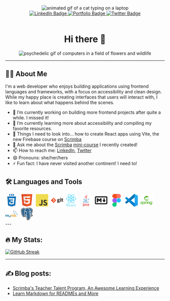 <div id="header" align="center">
  <img src="https://media.giphy.com/media/mAZf4H4Pi0wwlj3ZAw/giphy.gif" alt="animated gif of a cat typing on a laptop" width="200" />
  <div id="badges">
    <a href="(https://www.linkedin.com/in/aviad-churaman-80b248209/)" target="_blank">
      <img src="https://img.shields.io/badge/LinkedIn-blue?style=for-the-badge&logo=linkedin&logoColor=white" alt="LinkedIn Badge"/>
    </a>
    <a href="#" target="_blank">
      <img src="https://img.shields.io/badge/My Portfolio-orange?style=for-the-badge&logo=files&logoColor=white" alt="Portfolio Badge"/>
    </a>
    <a href="https://www.twitter.com/NotMichaella" target="_blank">
      <img src="https://img.shields.io/badge/Twitter-blue?style=for-the-badge&logo=twitter&logoColor=white" alt="Twitter Badge"/>
    </a>
  </div>
  <img src="https://komarev.com/ghpvc/?username=michaella23&style=flat-square&color=blue" alt=""/>
  <h1> Hi there 👋 </h1>
</div>

<div align="center">
  <img src="https://media.giphy.com/media/26tPgbUUcfS5IWiTm/giphy.gif" alt="psychedelic gif of computers in a field of flowers and wildlife" width="900" />
</div>

---

## :woman_technologist: About Me
I'm a web developer who enjoys building applications using frontend languages and frameworks, with a focus on accessibility and clean design. While my happy place is creating interfaces that users will interact with, I like to learn about what happens behind the scenes.

- 🔭 I’m currently working on building more frontend projects after quite a while. I missed it!
- 🌱 I’m currently learning more about accessibility and compiling my favorite resources.
- 🤔 Things I need to look into... how to create React apps using Vite, the new Firebase course on [Scrimba](https://scrimba.com)
- 💬 Ask me about the [Scrimba](https://scrimba.com) [mini-course](https://scrimba.com/playlist/pw5gDse) I recently created!
- 📫 How to reach me: [LinkedIn](https://www.linkedin.com/michaella-rodriguez), [Twitter](https://www.twitter.com/NotMichaella)
- 😄 Pronouns: she/her/hers
- ⚡ Fun fact: I have never visited another continent! I need to!
<!-- - 👯 I’m looking to collaborate on open source projects, using my frontend knowledge and focus on web accessibility issues. -->

## :hammer_and_wrench: Languages and Tools

<div>
  <img src="https://github.com/devicons/devicon/blob/master/icons/css3/css3-plain-wordmark.svg"  title="CSS3" alt="CSS" width="40" height="40"/>&nbsp;
  <img src="https://github.com/devicons/devicon/blob/master/icons/html5/html5-original.svg" title="HTML5" alt="HTML" width="40" height="40"/>&nbsp;
  <img src="https://github.com/devicons/devicon/blob/master/icons/javascript/javascript-original.svg" title="JavaScript" alt="JavaScript" width="40" height="40"/>&nbsp;
  <img src="https://github.com/devicons/devicon/blob/master/icons/git/git-original-wordmark.svg" title="Git" **alt="Git" width="40" height="40"/>
    <img src="https://github.com/devicons/devicon/blob/master/icons/react/react-original-wordmark.svg" title="React" alt="React" width="40" height="40"/>&nbsp;
   <img src="https://github.com/devicons/devicon/blob/master/icons/java/java-original-wordmark.svg" title="Java" alt="Java" width="40" height="40"/>&nbsp;
  <img src="https://github.com/devicons/devicon/blob/master/icons/markdown/markdown-original.svg" title="Markdown" alt="Markdown" width="40" height="40" color="white"/>&nbsp;
  <img src="https://github.com/devicons/devicon/blob/master/icons/figma/figma-original.svg" title="Figma" alt="Figma" width="40" height="40"/>&nbsp;
  <img src="https://github.com/devicons/devicon/blob/master/icons/vscode/vscode-original.svg" title="VS Code" alt="VS Code" width="40" height="40"/>&nbsp;
  <img src="https://github.com/devicons/devicon/blob/master/icons/spring/spring-original-wordmark.svg" title="Spring" alt="Spring" width="40" height="40"/>&nbsp;
  <img src="https://github.com/devicons/devicon/blob/master/icons/mysql/mysql-original-wordmark.svg" title="MySQL"  alt="MySQL" width="40" height="40"/>&nbsp;
  <img src="https://github.com/devicons/devicon/blob/master/icons/postgresql/postgresql-original.svg" title="PostgreSQL" alt="PostgreSQL" width="40" height="40"/>&nbsp;
</div>
---

## :fire: My Stats:

[![GitHub Streak](http://github-readme-streak-stats.herokuapp.com?user=michaella23&theme=github-dark)](https://git.io/streak-stats)

<!-- [![Michaella's GitHub stats](https://github-readme-stats.vercel.app/api?username=michaella23&show_icons=true&theme=gruvbox)](https://github.com/anuraghazra/github-readme-stats) -->



---

## :writing_hand: Blog posts:
<!-- BLOG-POST-LIST:START -->
- [Scrimba's Teacher Talent Program, An Awesome Learning Experience](https://dev.to/michaella23/scrimbas-teacher-talent-program-an-awesome-learning-experience-199l)
- [Learn Markdown for READMEs and More](https://dev.to/michaella23/learn-markdown-for-readmes-and-more-4gb2)
<!-- BLOG-POST-LIST:END -->
